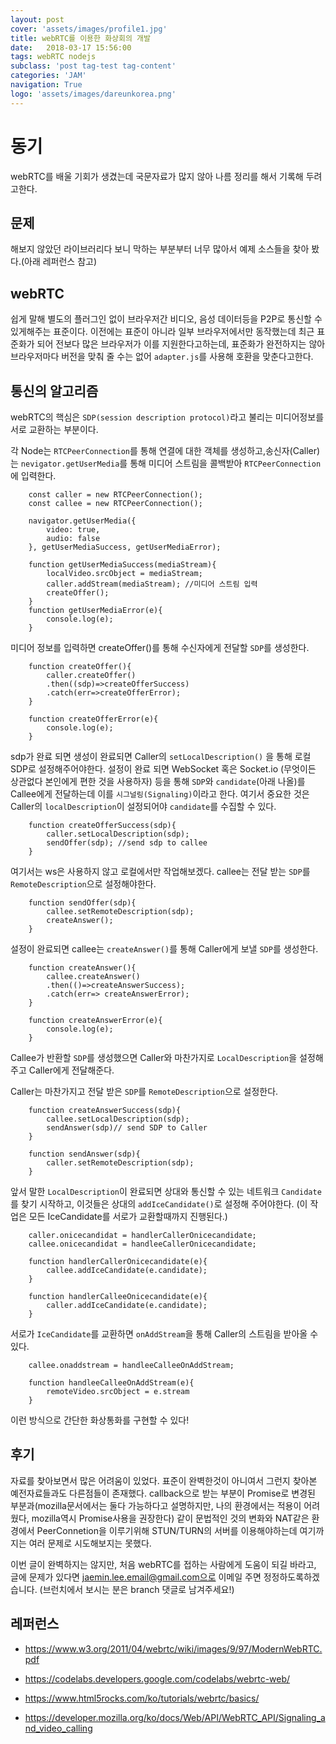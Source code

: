 ```yaml
---
layout: post
cover: 'assets/images/profile1.jpg'
title: webRTC를 이용한 화상회의 개발
date:   2018-03-17 15:56:00
tags: webRTC nodejs
subclass: 'post tag-test tag-content'
categories: 'JAM'
navigation: True
logo: 'assets/images/dareunkorea.png'
---
```


# 동기
webRTC를 배울 기회가 생겼는데 국문자료가 많지 않아 나름 정리를 해서 기록해 두려고한다.

## 문제
해보지 않았던 라이브러리다 보니 막하는 부분부터 너무 많아서 예제 소스들을 찾아 봤다.(아래 레퍼런스 참고)

## webRTC

쉽게 말해 별도의 플러그인 없이 브라우저간 비디오, 음성 데이터등을 P2P로 통신할 수 있게해주는 표준이다. 이전에는 표준이 아니라 일부 브라우저에서만 동작했는데 최근 표준화가 되어 전보다 많은 브라우저가 이를 지원한다고하는데, 표준화가 완전하지는 않아 브라우저마다 버전을 맞춰 줄 수는 없어 `adapter.js`를 사용해 호환을 맞춘다고한다.

## 통신의 알고리즘

webRTC의 핵심은 `SDP(session description protocol)`라고 불리는 미디어정보를 서로 교환하는 부분이다.

각 Node는 `RTCPeerConnection`를 통해 연결에 대한 객체를 생성하고,송신자(Caller)는 `nevigator.getUserMedia`를 통해 미디어 스트림을 콜백받아 `RTCPeerConnection`에 입력한다.

```
    const caller = new RTCPeerConnection();
    const callee = new RTCPeerConnection();

    navigator.getUserMedia({
        video: true,
        audio: false
    }, getUserMediaSuccess, getUserMediaError);

    function getUserMediaSuccess(mediaStream){
        localVideo.srcObject = mediaStream;
        caller.addStream(mediaStream); //미디어 스트림 입력
        createOffer();
    }
    function getUserMediaError(e){
        console.log(e);
    }
```
미디어 정보를 입력하면 createOffer()를 통해 수신자에게 전달할 `SDP`를 생성한다. 

```
    function createOffer(){
        caller.createOffer()
        .then((sdp)=>createOfferSuccess)
        .catch(err=>createOfferError);
    }

    function createOfferError(e){
        console.log(e);
    }
```

sdp가 완료 되면 생성이 완료되면 Caller의 `setLocalDescription()`  을 통해 로컬SDP로 설정해주어야한다. 설정이 완료 되면 WebSocket 혹은 Socket.io (무엇이든 상관없다 본인에게 편한 것을 사용하자) 등을 통해  `SDP`와 `candidate`(아래 나올)를 Callee에게 전달하는데 이를 `시그널링(Signaling)`이라고 한다. 여기서 중요한 것은 Caller의 `localDescription`이 설정되어야 `candidate`를 수집할 수 있다.

```
    function createOfferSuccess(sdp){
        caller.setLocalDescription(sdp);
        sendOffer(sdp); //send sdp to callee
    }

```
여기서는 ws은 사용하지 않고 로컬에서만 작업해보겠다.
callee는 전달 받는 `SDP`를 `RemoteDescription`으로 설정해야한다.


```
    function sendOffer(sdp){
        callee.setRemoteDescription(sdp);
        createAnswer();
    }
``` 
설정이 완료되면 callee는 `createAnswer()`를 통해 Caller에게 보낼 `SDP`를 생성한다.

```
    function createAnswer(){
        callee.createAnswer()
        .then(()=>createAnswerSuccess);
        .catch(err=> createAnswerError);
    }

    function createAnswerError(e){
        console.log(e);
    }
```

Callee가 반환할 `SDP`를 생성했으면 Caller와 마찬가지로 `LocalDescription`을 설정해주고 Caller에게 전달해준다.

Caller는 마찬가지고 전달 받은 `SDP`를 `RemoteDescription`으로 설정한다.

```
    function createAnswerSuccess(sdp){
        callee.setLocalDescription(sdp);
        sendAnswer(sdp)// send SDP to Caller
    }

    function sendAnswer(sdp){
        caller.setRemoteDescription(sdp);
    }
```

앞서 말한 `LocalDescription`이 완료되면 상대와 통신할 수 있는 네트워크 `Candidate`를 찾기 시작하고, 이것들은 상대의 `addIceCandidate()`로 설정해 주어야한다. (이 작업은 모든 IceCandidate를 서로가 교환할때까지 진행된다.)

```
    caller.onicecandidat = handlerCallerOnicecandidate;
    callee.onicecandidat = handleeCallerOnicecandidate;
    
    function handlerCallerOnicecandidate(e){
        callee.addIceCandidate(e.candidate);
    }

    function handlerCalleeOnicecandidate(e){
        caller.addIceCandidate(e.candidate);
    }
```

서로가 `IceCandidate`를 교환하면 `onAddStream`을 통해 Caller의 스트림을 받아올 수 있다.

```
    callee.onaddstream = handleeCalleeOnAddStream;

    function handleeCalleeOnAddStream(e){
        remoteVideo.srcObject = e.stream
    }
```

이런 방식으로 간단한 화상통화를 구현할 수 있다!

## 후기

자료를 찾아보면서 많은 어려움이 있었다. 표준이 완벽한것이 아니여서 그런지 찾아본 예전자료들과도 다른점들이 존재했다. callback으로 받는 부분이 Promise로 변경된 부분과(mozilla문서에서는 둘다 가능하다고 설명하지만, 나의 환경에서는 적용이 어려웠다, mozilla역시 Promise사용을 권장한다) 같이 문법적인 것의 변화와 NAT같은 환경에서 PeerConnetion을 이루기위해 STUN/TURN의 서버를 이용해야하는데 여기까지는 여러 문제로 시도해보지는 못했다.

이번 글이 완벽하지는 않지만, 처음 webRTC를 접하는 사람에게 도움이 되길 바라고, 글에 문제가 있다면 jaemin.lee.email@gmail.com으로 이메일 주면 정정하도록하겠습니다. (브런치에서 보시는 분은 branch 댓글로 남겨주세요!)

## 레퍼런스

- https://www.w3.org/2011/04/webrtc/wiki/images/9/97/ModernWebRTC.pdf

- https://codelabs.developers.google.com/codelabs/webrtc-web/

- https://www.html5rocks.com/ko/tutorials/webrtc/basics/

- https://developer.mozilla.org/ko/docs/Web/API/WebRTC_API/Signaling_and_video_calling
